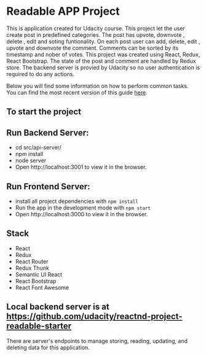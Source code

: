 # Readable APP Project

This is application created for Udacity course. This project let the user create post in predefined categories. The post has upvote, downvote , delete , edit and soting funtionality. On each post user can add, delete, edit , upvote and downvote the comment. Comments can be sorted by its timestamp and nober of votes.
This project was created using React, Redux, React Bootstrap. The state of the post and comment are handled by Redux store. The backend server is provied by Udacity so no user authentication is required to do any actions. 



Below you will find some information on how to perform common tasks.<br>
You can find the most recent version of this guide [here](https://github.com/RashmiPrashant/ReadableApp/blob/master/README.md).

## To start the project 

## Run Backend Server:
* cd src/api-server/
* npm install
* node server
* Open http://localhost:3001 to view it in the browser.

## Run Frontend Server:
* install all project dependencies with `npm install`
* Run the app in the development mode with `npm start`
* Open http://localhost:3000 to view it in the browser.


## Stack 
* React
* Redux
* React Router
* Redux Thunk
* Semantic UI React
* React Bootstrap
* React Font Awesome 

## Local backend server is at https://github.com/udacity/reactnd-project-readable-starter
There are server's endpoints to manage storing, reading, updating, and deleting data for this application.
